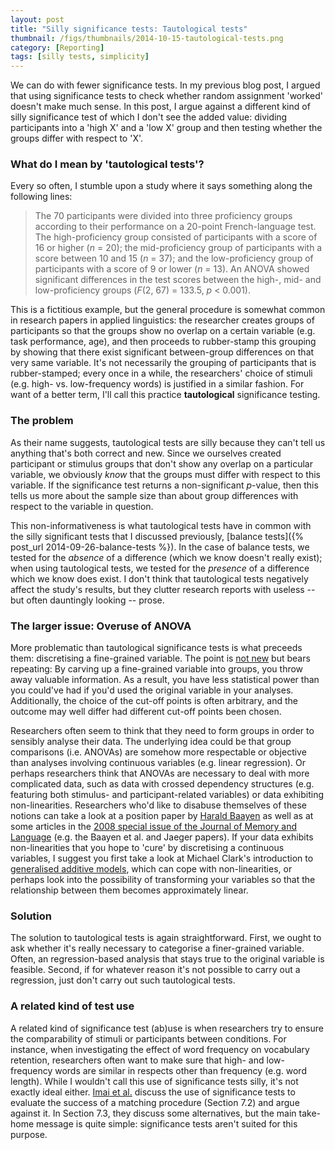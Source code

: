 ```yaml
---
layout: post
title: "Silly significance tests: Tautological tests"
thumbnail: /figs/thumbnails/2014-10-15-tautological-tests.png
category: [Reporting]
tags: [silly tests, simplicity]
---
```


We can do with fewer significance tests.
In my previous blog post, I argued that using significance tests to check whether
random assignment 'worked' doesn't make much sense.
In this post, I argue against a different kind of silly significance test
of which I don't see the added value:
dividing participants into a 'high X' and a 'low X' group and then testing whether the groups differ with respect to 'X'.


<!--more-->

### What do I mean by 'tautological tests'?
Every so often, I stumble upon a study where it says something along the following lines:

> The 70 participants were divided into three proficiency groups according to their performance on a 20-point French-language test.
> The high-proficiency group consisted of participants with a score of 16 or higher (_n_ = 20); the mid-proficiency group of participants with a score between 10 and 15 (_n_ = 37); and the low-proficiency group of participants with a score of 9 or lower (_n_ = 13).
> An ANOVA showed significant differences in the test scores between the high-, mid- and low-proficiency groups (_F_(2, 67) = 133.5, _p_ < 0.001).

This is a fictitious example, but the general procedure is somewhat common in research papers in applied linguistics: 
the researcher creates groups of participants so that the groups show no overlap on a certain variable (e.g. task performance, age), 
and then proceeds to rubber-stamp this grouping by showing that there exist significant between-group differences on that very same variable.
It's not necessarily the grouping of participants that is rubber-stamped;
every once in a while, the researchers' choice of stimuli (e.g. high- vs. low-frequency words) is justified in a similar fashion.
For want of a better term, I'll call this practice **tautological** significance testing.

### The problem
As their name suggests, tautological tests are silly because they can't tell us anything that's both correct and new.
Since we ourselves created participant or stimulus groups that don't show any overlap on a particular variable, 
we obviously _know_ that the groups must differ with respect to this variable.
If the significance test returns a non-significant _p_-value,
then this tells us more about the sample size than about group differences with respect to the variable in question.

This non-informativeness is what tautological tests have in common with the silly significant tests that I discussed previously, [balance tests]({% post_url 2014-09-26-balance-tests %}).
In the case of balance tests, we tested for the _absence_ of a difference (which we know doesn't really exist); 
when using tautological tests, we tested for the _presence_ of a difference which we know does exist.
I don't think that tautological tests negatively affect the study's results,
but they clutter research reports with useless -- but often dauntingly looking -- prose.

### The larger issue: Overuse of ANOVA
More problematic than tautological significance tests is what preceeds them:
discretising a fine-grained variable.
The point is [not new](http://www.unc.edu/~rcm/psy282/cohen.1983.pdf) but bears repeating: By carving up a fine-grained variable into groups, you throw away valuable information. 
As a result, you have less statistical power than you could've had if you'd used the original variable in your analyses.
Additionally, the choice of the cut-off points is often arbitrary, and the outcome may well differ had different cut-off points been chosen.

Researchers often seem to think that they need to form groups in order to sensibly analyse their data.
The underlying idea could be that group comparisons (i.e. ANOVAs) are somehow more respectable or objective than analyses involving continuous variables (e.g. linear regression).
Or perhaps researchers think that ANOVAs are necessary to deal with more complicated data, such as data with crossed dependency structures (e.g. featuring both stimulus- and participant-related variables) or data exhibiting non-linearities.
Researchers who'd like to disabuse themselves of these notions can take a look at 
a position paper by [Harald Baayen](http://languagelog.ldc.upenn.edu/myl/ldc/Pitzer/BaayenStatistics.pdf)
as well as at some articles in the [2008 special issue of the Journal of Memory and Language](http://www.sciencedirect.com/science/journal/0749596X/59/4) (e.g. the Baayen et al. and Jaeger papers).
If your data exhibits non-linearities that you hope to 'cure' by discretising a continuous variables, I suggest you first take a look at Michael Clark's introduction to [generalised additive models](http://www3.nd.edu/~mclark19/learn/GAMS.pdf), which can cope with non-linearities, or perhaps look into the possibility of transforming your variables so that the relationship between them becomes approximately linear. 

### Solution
The solution to tautological tests is again straightforward.
First, we ought to ask whether it's really necessary to categorise a finer-grained variable. 
Often, an regression-based analysis that stays true to the original variable is feasible.
Second, if for whatever reason it's not possible to carry out a regression, just don't carry out such tautological tests.

### A related kind of test use
A related kind of significance test (ab)use is when researchers try to ensure the comparability of stimuli or participants between conditions. For instance, when investigating the effect of word frequency on vocabulary retention, researchers often want to make sure that high- and low-frequency words are similar in respects other than frequency (e.g. word length).
While I wouldn't call this use of significance tests silly,
it's not exactly ideal either.
[Imai et al.](http://gking.harvard.edu/files/matchse.pdf) discuss the use of significance tests to evaluate the success of a matching procedure (Section 7.2) and argue against it.
In Section 7.3, they discuss some alternatives, but the main take-home message is quite simple: significance tests aren't suited for this purpose.
